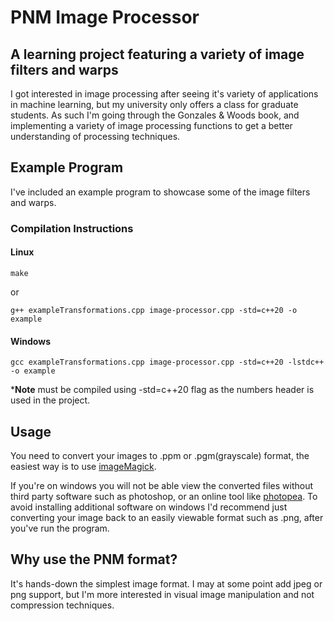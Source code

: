 # PNM Image Processor
## A learning project featuring a variety of image filters and warps
I got interested in image processing after seeing it's variety of applications in machine learning, but my university only offers a class for graduate students.
As such I'm going through the Gonzales & Woods book, and implementing a variety of image processing functions to get a better understanding of processing techniques.

## Example Program
I've included an example program to showcase some of the image filters and warps.
### Compilation Instructions
#### Linux
```
make
```
or
```
g++ exampleTransformations.cpp image-processor.cpp -std=c++20 -o example
```
#### Windows
```
gcc exampleTransformations.cpp image-processor.cpp -std=c++20 -lstdc++ -o example
```

***Note** must be compiled using -std=c++20 flag as the numbers header is used in the project.

## Usage
You need to convert your images to .ppm or .pgm(grayscale) format, the easiest way is to use [imageMagick](https://imagemagick.org/script/download.php).

If you're on windows you will not be able view the converted files without third party software such as photoshop, or an online tool like [photopea](https://www.photopea.com/).
To avoid installing additional software on windows I'd recommend just converting your image back to an easily viewable format such as .png, after you've run the program.

## Why use the PNM format?
It's hands-down the simplest image format. I may at some point add jpeg or png support, but I'm more interested in visual image manipulation and not compression techniques.
